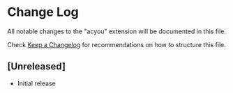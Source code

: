 # Change Log

All notable changes to the "acyou" extension will be documented in this file.

Check [Keep a Changelog](http://keepachangelog.com/) for recommendations on how to structure this file.

## [Unreleased]

- Initial release
